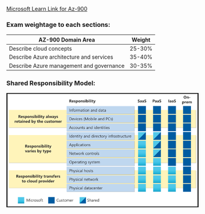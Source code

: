 
[Microsoft Learn Link for Az-900](https://learn.microsoft.com/en-us/training/courses/az-900t00)


### Exam weightage to each sections:


| **AZ-900 Domain Area**                   | **Weight** |
| ---------------------------------------- | ---------- |
| Describe cloud concepts                  | 25-30%     |
| Describe Azure architecture and services | 35-40%     |
| Describe Azure management and governance | 30-35%     |

### Shared Responsibility Model:



![alt text](<../Assets/Attachments/Screenshot 2024-08-19 085347.png>)

